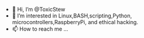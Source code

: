 - 👋 Hi, I’m @ToxicStew
- 👀 I’m interested in Linux,BASH,scripting,Python, microcontrollers,RaspberryPi, and ethical hacking.
- 📫 How to reach me ...

<!---
ToxicStew/ToxicStew is a ✨ special ✨ repository because its `README.md` (this file) appears on your GitHub profile.
You can click the Preview link to take a look at your changes.
--->
